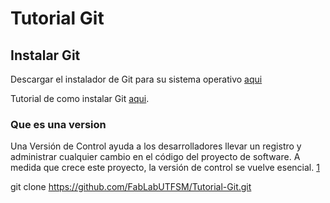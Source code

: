 # Tutorial Git

## Instalar Git 

Descargar el instalador de Git para su sistema operativo [aqui](https://git-scm.com/downloads)

Tutorial de como instalar Git [aqui](https://git-scm.com/book/en/v2/Getting-Started-Installing-Git). 

### Que es una version 

Una Versión de Control ayuda a los desarrolladores llevar un registro y administrar cualquier cambio en el código del proyecto de software. A medida que crece este proyecto, la versión de control se vuelve esencial. [1](https://kinsta.com/es/base-de-conocimiento/que-es-github/)


git clone https://github.com/FabLabUTFSM/Tutorial-Git.git